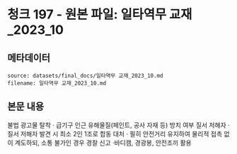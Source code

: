 # 청크 197 - 원본 파일: 일타역무 교재_2023_10

## 메타데이터

```
source: datasets/final_docs/일타역무 교재_2023_10.md
filename: 일타역무 교재_2023_10.md
```

## 본문 내용

불법 광고물 탈착  · 급기구 인근 유해물질(페인트, 공사 자재 등) 방치 여부 질서 저해자 · 질서 저해자 발견 시 최소 2인 1조로 합동 대처  · 필히 안전거리 유지하여 물리적 접촉 없이 계도하되, 소통 불가인 경우 경찰 신고  ·바디캠, 경광봉, 안전조끼 활용